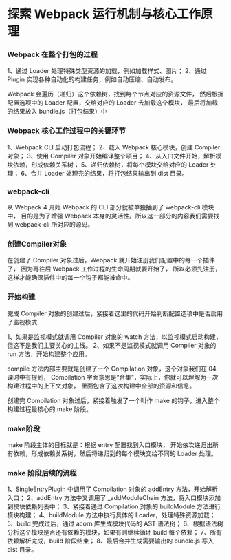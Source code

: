 # 探索 Webpack 运行机制与核心工作原理


### Webpack 在整个打包的过程


1、通过 Loader 处理特殊类型资源的加载，例如加载样式、图片；
2、通过 Plugin 实现各种自动化的构建任务，例如自动压缩、自动发布。



 Webpack 会遍历（递归）这个依赖树，找到每个节点对应的资源文件，
 然后根据配置选项中的 Loader 配置，交给对应的 Loader 去加载这个模块，
 最后将加载的结果放入 bundle.js（打包结果）中




 ### Webpack 核心工作过程中的关键环节


1、Webpack CLI 启动打包流程；
2、载入 Webpack 核心模块，创建 Compiler 对象；
3、使用 Compiler 对象开始编译整个项目；
4、从入口文件开始，解析模块依赖，形成依赖关系树；
5、递归依赖树，将每个模块交给对应的 Loader 处理；
6、合并 Loader 处理完的结果，将打包结果输出到 dist 目录。



### webpack-cli


从 Webpack 4 开始 Webpack 的 CLI 部分就被单独抽到了 webpack-cli 模块中，
目的是为了增强 Webpack 本身的灵活性。所以这一部分的内容我们需要找到 webpack-cli 所对应的源码。




### 创建Compiler对象

在创建了 Compiler 对象过后，Webpack 就开始注册我们配置中的每一个插件了，
因为再往后 Webpack 工作过程的生命周期就要开始了，
所以必须先注册，这样才能确保插件中的每一个钩子都能被命中。



### 开始构建


完成 Compiler 对象的创建过后，紧接着这里的代码开始判断配置选项中是否启用了监视模式



1、如果是监视模式就调用 Compiler 对象的 watch 方法，以监视模式启动构建，但这不是我们主要关心的主线。
2、如果不是监视模式就调用 Compiler 对象的 run 方法，开始构建整个应用。


compile 方法内部主要就是创建了一个 Compilation 对象，这个对象我们在 04 课时中有提到，
Compilation 字面意思是“合集”，实际上，你就可以理解为一次构建过程中的上下文对象，
里面包含了这次构建中全部的资源和信息。


创建完 Compilation 对象过后，紧接着触发了一个叫作 make 的钩子，进入整个构建过程最核心的 make 阶段。




### make阶段


make 阶段主体的目标就是：根据 entry 配置找到入口模块，
开始依次递归出所有依赖，形成依赖关系树，然后将递归到的每个模块交给不同的 Loader 处理。



### make 阶段后续的流程


1、SingleEntryPlugin 中调用了 Compilation 对象的 addEntry 方法，开始解析入口；
2、addEntry 方法中又调用了 _addModuleChain 方法，将入口模块添加到模块依赖列表中；
3、紧接着通过 Compilation 对象的 buildModule 方法进行模块构建；
4、buildModule 方法中执行具体的 Loader，处理特殊资源加载；
5、build 完成过后，通过 acorn 库生成模块代码的 AST 语法树；
6、根据语法树分析这个模块是否还有依赖的模块，如果有则继续循环 build 每个依赖；
7、所有依赖解析完成，build 阶段结束；
8、最后合并生成需要输出的 bundle.js 写入 dist 目录。